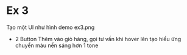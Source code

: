 # Ex 3

Tạo một UI như hình demo ex3.png

- 2 Button Thêm vào giỏ hàng, gọi tư vấn khi hover lên tạo hiểu ứng chuyển màu nền sáng hơn 1 tone